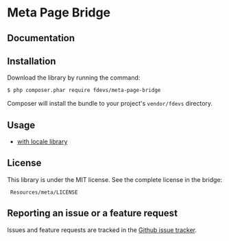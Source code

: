 Meta Page Bridge
==================

Documentation
-------------


Installation
------------

Download the library by running the command:

``` bash
$ php composer.phar require fdevs/meta-page-bridge
```

Composer will install the bundle to your project's `vendor/fdevs` directory.


Usage
-----

 - [with locale library](https://github.com/4devs/meta-page-bridge/blob/master/Resources/doc/locale.md)

License
-------

This library is under the MIT license. See the complete license in the bridge:

     Resources/meta/LICENSE

Reporting an issue or a feature request
---------------------------------------

Issues and feature requests are tracked in the [Github issue tracker](https://github.com/4devs/meta-page-bridge/issues).
